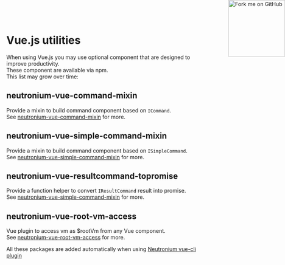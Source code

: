<a href="https://github.com/NeutroniumCore/Neutronium" target="_blank">
  <img
    style="position: fixed; top: 0; right: 0; border: 0; z-index:99999"
    width="149"
    height="149"
    src="https://github.blog/wp-content/uploads/2008/12/forkme_right_gray_6d6d6d.png?resize=149%2C149"
    class="attachment-full size-full"
    alt="Fork me on GitHub"
    data-recalc-dims="1"
  />
</a>

# Vue.js utilities

When using Vue.js you may use optional component that are designed to improve productivity.<br>
These component are available via npm.<br>
This list may grow over time:

## neutronium-vue-command-mixin
   Provide a mixin to build command component based on `ICommand`.<br>
   See [neutronium-vue-command-mixin](https://github.com/David-Desmaisons/neutronium-vue-command-mixin) for more.

## neutronium-vue-simple-command-mixin
   Provide a mixin to build command component based on `ISimpleCommand`.<br>
   See [neutronium-vue-simple-command-mixin](https://github.com/NeutroniumCore/neutronium-vue-simple-command-mixin) for more.

## neutronium-vue-resultcommand-topromise
   Provide a function helper to convert `IResultCommand` result into promise.<br>
   See [neutronium-vue-simple-command-mixin](https://github.com/NeutroniumCore/neutronium-vue-resultcommand-topromise) for more.

## neutronium-vue-root-vm-access
   Vue plugin to access vm as $rootVm from any Vue component.<br>
   See [neutronium-vue-root-vm-access](https://github.com/NeutroniumCore/neutronium-vue-root-vm-access) for more.


All these packages are added automatically when using [Neutronium vue-cli plugin](.\vue-cli-plugin.html)

